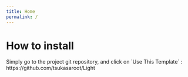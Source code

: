 ```yaml
---
title: Home
permalink: /
---
```


<h1>How to install</h1>
Simply go to the project git repository, and click on `Use This Template` : https://github.com/tsukasaroot/Light
